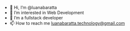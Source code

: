 - 👋 Hi, I’m @luanabaratta
- 👀 I’m interested in Web Development
- 🌱 I’m a fullstack developer
- 📫 How to reach me luanabaratta.technology@gmail.com

<!---
luanabaratta/luanabaratta is a ✨ special ✨ repository because its `README.md` (this file) appears on your GitHub profile.
You can click the Preview link to take a look at your changes.
--->
